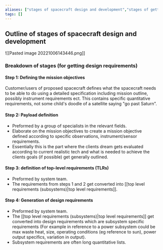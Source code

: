 ```yaml
---
aliases: ["stages of spacecraft design and development","stages of getting design requirements"]
tags: []
---
```


## Outline of stages of spacecraft design and development


![[Pasted image 20221006143446.png]]

### Breakdown of stages (for getting design requirements)

#### Step 1: Defining the mission objectives
Customer/users of proposed spacecraft defines what the spacecraft needs to be able to do using a detailed specification including mission outline, possibly instrument requirements ect.
This contains specific quantitative requirements, not some child's doodle of a satellite saying "go past Saturn".

#### Step 2: Payload definition
- Preformed by a group of specialists in the relevant fields.
- Elaborate on the mission objectives to create a mission objective defined according to specific observations, instrument/sensor requirements.
- Essentially this is the part where the clients dream gets evaluated according to current realistic tech and what is needed to achieve the clients goals (if possible) get generally outlined.


#### Step 3: definition of top-level requirements (TLRs)
- Preformed by system team.
- The requirements from steps 1 and 2 get converted into [[top level requirements (subsystems)|top level requirements]].


#### Step 4: Generation of design requirements
- Preformed by system team.
- The [[top level requirements (subsystems)|top level requirements]] get converted into design requirements which are subsystem specific requirements (For example in reference to a power subsystem could be max waste heat, size, operating conditions (eg reference to sun), power output specifics, variation in output).
- Subsystem requirements are often long quantitative lists.

